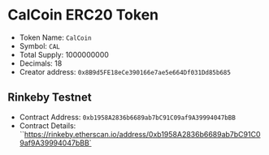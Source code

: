 # CalCoin ERC20 Token

- Token Name: `CalCoin`
- Symbol: `CAL`
- Total Supply: 1000000000
- Decimals: 18
- Creator address: `0x8B9d5FE18eCe390166e7ae5e664Df031Dd85b685` 


## Rinkeby Testnet

- Contract Address: `0xb1958A2836b6689ab7bC91C09af9A39994047bBB`
- Contract Details: ``https://rinkeby.etherscan.io/address/0xb1958A2836b6689ab7bC91C09af9A39994047bBB`



